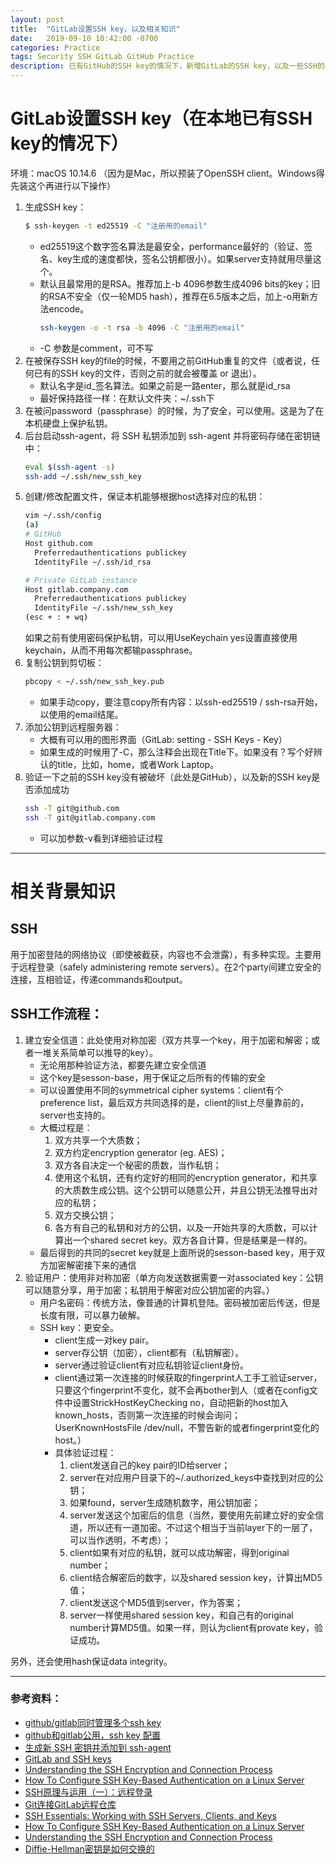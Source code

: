 ```yaml
---
layout: post
title:  "GitLab设置SSH key，以及相关知识"
date:   2019-09-10 10:42:00 -0700
categories: Practice
tags: Security SSH GitLab GitHub Practice
description: 已有GitHub的SSH key的情况下，新增GitLab的SSH key，以及一些SSH的相关背景知识
---
```

# GitLab设置SSH key（在本地已有SSH key的情况下）
环境：macOS 10.14.6
（因为是Mac，所以预装了OpenSSH client。Windows得先装这个再进行以下操作）
1. 生成SSH key：
    ```sh
    $ ssh-keygen -t ed25519 -C "注册用的email"
    ```
    - ed25519这个数字签名算法是最安全，performance最好的（验证、签名、key生成的速度都快，签名公钥都很小）。如果server支持就用尽量这个。
    - 默认且最常用的是RSA。推荐加上-b 4096参数生成4096 bits的key；旧的RSA不安全（仅一轮MD5 hash），推荐在6.5版本之后，加上-o用新方法encode。
        ```sh
        ssh-keygen -o -t rsa -b 4096 -C "注册用的email"
        ```
    - -C 参数是comment，可不写
2. 在被保存SSH key的file的时候，不要用之前GitHub重复的文件（或者说，任何已有的SSH key的文件，否则之前的就会被覆盖 or 退出）。
    - 默认名字是id_签名算法。如果之前是一路enter，那么就是id_rsa
    - 最好保持路径一样：在默认文件夹：~/.ssh下
3. 在被问password（passphrase）的时候，为了安全，可以使用。这是为了在本机硬盘上保护私钥。
4. 后台启动ssh-agent，将 SSH 私钥添加到 ssh-agent 并将密码存储在密钥链中：
    ```sh
    eval $(ssh-agent -s)
    ssh-add ~/.ssh/new_ssh_key
    ```
5. 创建/修改配置文件，保证本机能够根据host选择对应的私钥：
    ```sh
    vim ~/.ssh/config
    (a)
    # GitHub
    Host github.com
      Preferredauthentications publickey
      IdentityFile ~/.ssh/id_rsa

    # Private GitLab instance
    Host gitlab.company.com
      Preferredauthentications publickey
      IdentityFile ~/.ssh/new_ssh_key
    (esc + : + wq)
    ```
    如果之前有使用密码保护私钥，可以用UseKeychain yes设置直接使用keychain，从而不用每次都输passphrase。
6. 复制公钥到剪切板：
    ```sh
    pbcopy < ~/.ssh/new_ssh_key.pub
    ```
    - 如果手动copy，要注意copy所有内容：以ssh-ed25519 / ssh-rsa开始，以使用的email结尾。
7. 添加公钥到远程服务器：
    - 大概有可以用的图形界面（GitLab: setting - SSH Keys - Key）
    - 如果生成的时候用了-C，那么注释会出现在Title下。如果没有？写个好辨认的title，比如，home，或者Work Laptop。
8. 验证一下之前的SSH key没有被破坏（此处是GitHub），以及新的SSH key是否添加成功
    ```sh
    ssh -T git@github.com
    ssh -T git@gitlab.company.com
    ```
    - 可以加参数-v看到详细验证过程

---

# 相关背景知识
## SSH
用于加密登陆的网络协议（即使被截获，内容也不会泄露），有多种实现。主要用于远程登录（safely administering remote servers）。在2个party间建立安全的连接，互相验证，传递commands和output。

## SSH工作流程：
1. 建立安全信道：此处使用对称加密（双方共享一个key，用于加密和解密；或者一堆关系简单可以推导的key）。
    - 无论用那种验证方法，都要先建立安全信道
    - 这个key是sesson-base，用于保证之后所有的传输的安全
    - 可以设置使用不同的symmetrical cipher systems：client有个preference list，最后双方共同选择的是，client的list上尽量靠前的，server也支持的。
    - 大概过程是：
        1. 双方共享一个大质数；
        2. 双方约定encryption generator (eg. AES)；
        3. 双方各自决定一个秘密的质数，当作私钥；
        4. 使用这个私钥，还有约定好的相同的encryption generator，和共享的大质数生成公钥。这个公钥可以随意公开，并且公钥无法推导出对应的私钥；
        5. 双方交换公钥；
        6. 各方有自己的私钥和对方的公钥，以及一开始共享的大质数，可以计算出一个shared secret key。双方各自计算，但是结果是一样的。
    - 最后得到的共同的secret key就是上面所说的sesson-based key，用于双方加密解密接下来的通信
2. 验证用户：使用非对称加密（单方向发送数据需要一对associated key：公钥可以随意分享，用于加密；私钥用于解密对应公钥加密的内容。）
    - 用户名密码：传统方法，像普通的计算机登陆。密码被加密后传送，但是长度有限，可以暴力破解。
    - SSH key：更安全。
        - client生成一对key pair。
        - server存公钥（加密），client都有（私钥解密）。
        - server通过验证client有对应私钥验证client身份。
        - client通过第一次连接的时候获取的fingerprint人工手工验证server，只要这个fingerprint不变化，就不会再bother到人（或者在config文件中设置StrickHostKeyChecking no，自动把新的host加入known_hosts，否则第一次连接的时候会询问；UserKnownHostsFile /dev/null，不警告新的或者fingerprint变化的host。）
        - 具体验证过程：
            1. client发送自己的key pair的ID给server；
            2. server在对应用户目录下的~/.authorized_keys中查找到对应的公钥；
            3. 如果found，server生成随机数字，用公钥加密；
            4. server发送这个加密后的信息（当然，要使用先前建立好的安全信道，所以还有一道加密。不过这个相当于当前layer下的一层了，可以当作透明，不考虑）；
            5. client如果有对应的私钥，就可以成功解密，得到original number；
            6. client结合解密后的数字，以及shared session key，计算出MD5值；
            7. client发送这个MD5值到server，作为答案；
            8. server一样使用shared session key，和自己有的original number计算MD5值。如果一样，则认为client有provate key，验证成功。

另外，还会使用hash保证data integrity。

---
### 参考资料：
- [github/gitlab同时管理多个ssh key](https://xuyuan923.github.io/2014/11/04/github-gitlab-ssh/)
- [github和gitlab公用，ssh key 配置](https://www.jianshu.com/p/b9f686dfbdb2)
- [生成新 SSH 密钥并添加到 ssh-agent](https://help.github.com/cn/articles/generating-a-new-ssh-key-and-adding-it-to-the-ssh-agent#generating-a-new-ssh-key)
- [GitLab and SSH keys](https://gitlab.com/help/ssh/README#types-of-ssh-keys-and-which-to-choose)
- [Understanding the SSH Encryption and Connection Process](https://www.digitalocean.com/community/tutorials/understanding-the-ssh-encryption-and-connection-process)
- [How To Configure SSH Key-Based Authentication on a Linux Server](https://www.digitalocean.com/community/tutorials/how-to-configure-ssh-key-based-authentication-on-a-linux-server)
- [SSH原理与运用（一）：远程登录](http://www.ruanyifeng.com/blog/2011/12/ssh_remote_login.html)
- [Git连接GitLab远程仓库](https://www.cnblogs.com/gavincoder/p/10054532.html)
- [SSH Essentials: Working with SSH Servers, Clients, and Keys](https://www.digitalocean.com/community/tutorials/ssh-essentials-working-with-ssh-servers-clients-and-keys)
- [How To Configure SSH Key-Based Authentication on a Linux Server](https://www.digitalocean.com/community/tutorials/how-to-configure-ssh-key-based-authentication-on-a-linux-server)
- [Understanding the SSH Encryption and Connection Process](https://www.digitalocean.com/community/tutorials/understanding-the-ssh-encryption-and-connection-process)
- [Diffie-Hellman密钥是如何交换的](https://blog.csdn.net/qq_40870418/article/details/78829769)
